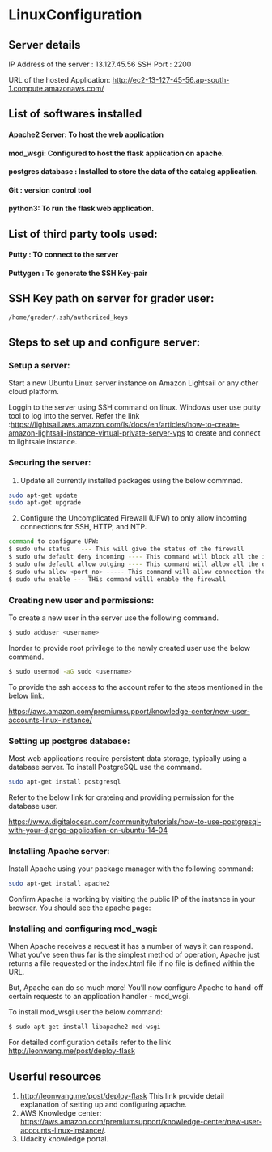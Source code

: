 # LinuxConfiguration

## Server details

IP Address of the server : 13.127.45.56
SSH Port : 2200

URL of the hosted Application: http://ec2-13-127-45-56.ap-south-1.compute.amazonaws.com/

## List of softwares installed

#### Apache2 Server: To host the web application
#### mod_wsgi: Configured to host the flask application on apache.
#### postgres database : Installed to store the data of the catalog application.
#### Git : version control tool
#### python3: To run the flask web application.

## List of third party tools used:

#### Putty : TO connect to the server
#### Puttygen : To generate the SSH Key-pair

## SSH Key path on server for grader user:

```sh
/home/grader/.ssh/authorized_keys
```

## Steps to set up and configure server:

### Setup a server:

Start a new Ubuntu Linux server instance on Amazon Lightsail or any other cloud platform.

Loggin to the server using SSH command on linux. Windows user use putty tool to log into the server. Refer the link :https://lightsail.aws.amazon.com/ls/docs/en/articles/how-to-create-amazon-lightsail-instance-virtual-private-server-vps
to create and connect to lightsale instance.

### Securing the server:

1. Update all currently installed packages using the below commnad.

```sh
sudo apt-get update
sudo apt-get upgrade
```
2. Configure the Uncomplicated Firewall (UFW) to only allow incoming connections for SSH, HTTP, and NTP.

```sh
command to configure UFW:
$ sudo ufw status   --- This will give the status of the firewall
$ sudo ufw default deny incoming ---- This command will block all the incoming connections
$ sudo ufw default allow outging ---- This command will allow all the outgoing connections
$ sudo ufw allow <port_no> ----- This command will allow connection thorough the mentioned port.
$ sudo ufw enable --- THis command willl enable the firewall
```

### Creating new user and permissions:

To create a new user in the server use the following command.

```sh
$ sudo adduser <username>
```

Inorder to provide root privilege to the newly created user use the below command.

```sh
$ sudo usermod -aG sudo <username>
```

To provide the ssh access to the account refer to the steps mentioned in the below link.

https://aws.amazon.com/premiumsupport/knowledge-center/new-user-accounts-linux-instance/

### Setting up postgres database:

Most web applications require persistent data storage, typically using a database server. To install PostgreSQL use the command.

```sh
sudo apt-get install postgresql
```

Refer to the below link for crateing and providing permission for the database user.

https://www.digitalocean.com/community/tutorials/how-to-use-postgresql-with-your-django-application-on-ubuntu-14-04

### Installing Apache server:

Install Apache using your package manager with the following command: 

```sh
sudo apt-get install apache2 
```
Confirm Apache is working by visiting the public IP of the instance in your browser. You should see the apache page:

### Installing and configuring mod_wsgi:

When Apache receives a request it has a number of ways it can respond. What you’ve seen thus far is the simplest method of operation, Apache just returns a file requested or the index.html file if no file is defined within the URL.

But, Apache can do so much more! You’ll now configure Apache to hand-off certain requests to an application handler - mod_wsgi.

To install mod_wsgi user the below command:

```sh
$ sudo apt-get install libapache2-mod-wsgi
```

For detailed configuration details refer to the link  http://leonwang.me/post/deploy-flask


## Userful resources

1.  http://leonwang.me/post/deploy-flask This link provide detail explanation of setting up and configuring apache.
2.  AWS Knowledge center: https://aws.amazon.com/premiumsupport/knowledge-center/new-user-accounts-linux-instance/.
3.  Udacity knowledge portal.

